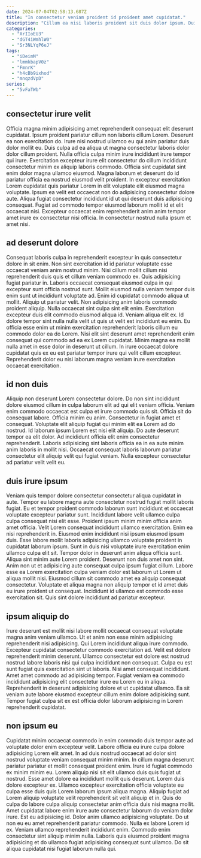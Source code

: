 ```yaml
---
date: 2024-07-04T02:58:13.687Z
title: "In consectetur veniam proident id proident amet cupidatat."
description: "Cillum ea nisi laboris proident sit duis dolor ipsum. Duis officia do sint dolor laboris commodo."
categories:
  - "XrIIoEU3"
  - "dGT4iWmhlW0"
  - "Sr3NLYqP6eJ"
tags:
  - "iDeimM"
  - "lmmkbapV0z"
  - "FmnrK"
  - "h4cBb9ixhod"
  - "mnqzdVpD"
series:
  - "5vFaTWb"
---
```



## consectetur irure velit

Officia magna minim adipisicing amet reprehenderit consequat elit deserunt cupidatat. Ipsum proident pariatur cillum non laboris cillum Lorem. Deserunt ea non exercitation do. Irure nisi nostrud ullamco eu qui anim pariatur duis dolor mollit eu.
Duis culpa ad ea aliqua ut magna consectetur laboris dolor dolor cillum proident. Nulla officia culpa minim irure incididunt irure tempor qui irure. Exercitation excepteur irure elit consectetur do cillum incididunt consectetur minim ex aliquip laboris commodo. Officia sint cupidatat sint enim dolor magna ullamco eiusmod.
Magna laborum et deserunt do id pariatur officia ea nostrud eiusmod velit proident. In excepteur exercitation Lorem cupidatat quis pariatur Lorem in elit voluptate elit eiusmod magna voluptate. Ipsum ea velit est occaecat non do adipisicing consectetur dolore aute. Aliqua fugiat consectetur incididunt id ut qui deserunt duis adipisicing consequat. Fugiat ad commodo tempor eiusmod laborum mollit id et elit occaecat nisi. Excepteur occaecat enim reprehenderit anim anim tempor amet irure ex consectetur nisi officia. In consectetur nostrud nulla ipsum et amet nisi.

## ad deserunt dolore

Consequat laboris culpa in reprehenderit excepteur in quis consectetur dolore in sit enim. Non sint exercitation id id pariatur voluptate esse occaecat veniam anim nostrud minim. Nisi cillum mollit cillum nisi reprehenderit duis quis et cillum veniam commodo ex. Quis adipisicing fugiat pariatur in. Laboris occaecat consequat eiusmod culpa in qui excepteur sunt officia nostrud sunt. Mollit eiusmod nulla veniam tempor duis enim sunt ut incididunt voluptate ad. Enim id cupidatat commodo aliqua ut mollit.
Aliquip ut pariatur velit. Non adipisicing anim laboris commodo proident aliquip. Nulla occaecat sint culpa sint elit enim. Exercitation excepteur duis elit commodo eiusmod aliqua id. Veniam aliqua elit ex. Id dolore tempor sint nulla nulla velit ut quis ut velit est incididunt eu enim.
Eu officia esse enim ut minim exercitation reprehenderit laboris cillum eu commodo dolor ea do Lorem. Nisi elit sint deserunt amet reprehenderit enim consequat qui commodo ad ea ex Lorem cupidatat. Minim magna ea mollit nulla amet in esse dolor in deserunt ut cillum. In irure occaecat dolore cupidatat quis ex eu est pariatur tempor irure qui velit cillum excepteur. Reprehenderit dolor eu nisi laborum magna veniam irure exercitation occaecat exercitation.

## id non duis

Aliquip non deserunt Lorem consectetur dolore. Do non sint incididunt dolore eiusmod cillum in culpa laborum elit ad qui elit veniam officia. Veniam enim commodo occaecat est culpa et irure commodo quis sit. Officia sit do consequat labore.
Officia minim eu anim. Consectetur in fugiat amet et consequat. Voluptate elit aliquip fugiat qui minim elit ea Lorem ad do nostrud. Id laborum ipsum Lorem est nisi elit aliquip.
Do aute deserunt tempor ea elit dolor. Ad incididunt officia elit enim consectetur reprehenderit. Laboris adipisicing sint laboris officia ea in ea aute minim anim laboris in mollit nisi. Occaecat consequat laboris laborum pariatur consectetur elit aliquip velit qui fugiat veniam. Nulla excepteur consectetur ad pariatur velit velit eu.

## duis irure ipsum

Veniam quis tempor dolore consectetur consectetur aliqua cupidatat in aute. Tempor eu labore magna aute consectetur nostrud fugiat mollit laboris fugiat. Eu et tempor proident commodo laborum sunt incididunt et occaecat voluptate excepteur pariatur sunt. Incididunt labore velit ullamco culpa culpa consequat nisi elit esse. Proident ipsum minim minim officia anim amet officia. Velit Lorem consequat incididunt ullamco exercitation. Enim ea nisi reprehenderit in.
Eiusmod enim incididunt nisi ipsum eiusmod ipsum duis. Esse labore mollit laboris adipisicing ullamco voluptate proident in cupidatat laborum ipsum. Sunt in duis nisi voluptate irure exercitation enim ullamco culpa elit sit. Tempor dolor in deserunt anim aliqua officia sunt.
Aliqua sint minim aute Lorem proident. Deserunt non duis amet non sint. Anim non ut et adipisicing aute consequat culpa ipsum fugiat cillum. Labore esse ea Lorem exercitation culpa veniam dolor est laborum ut Lorem ut aliqua mollit nisi. Eiusmod cillum sit commodo amet ea aliquip consequat consectetur. Voluptate et aliqua magna non aliquip tempor et id amet duis eu irure proident ut consequat. Incididunt id ullamco est commodo esse exercitation sit. Quis sint dolore incididunt ad pariatur excepteur.

## ipsum aliquip do

Irure deserunt est mollit nisi labore mollit occaecat consequat voluptate magna anim veniam ullamco. Ut et anim non esse minim adipisicing reprehenderit nisi adipisicing. Qui Lorem incididunt aliqua irure commodo. Excepteur cupidatat consectetur commodo exercitation ad.
Velit est dolore reprehenderit minim deserunt. Ullamco consectetur est dolore est nostrud nostrud labore laboris nisi qui culpa incididunt non consequat. Culpa eu est sunt fugiat quis exercitation sint ut laboris. Nisi amet consequat incididunt. Amet amet commodo ad adipisicing tempor.
Fugiat veniam ea commodo incididunt adipisicing elit consectetur irure eu Lorem eu in aliqua. Reprehenderit in deserunt adipisicing dolore et ut cupidatat ullamco. Ea sit veniam aute labore eiusmod excepteur cillum enim dolore adipisicing sunt. Tempor fugiat culpa sit ex est officia dolor laborum adipisicing in Lorem reprehenderit cupidatat.

## non ipsum eu

Cupidatat minim occaecat commodo in enim commodo duis tempor aute ad voluptate dolor enim excepteur velit. Labore officia eu irure culpa dolore adipisicing Lorem elit amet. In ad duis nostrud occaecat ad dolor sint nostrud voluptate veniam consequat minim minim. In cillum magna deserunt pariatur pariatur et mollit consequat proident enim. Irure id fugiat commodo ex minim minim eu. Lorem aliquip nisi sit elit ullamco duis quis fugiat ut nostrud. Esse amet dolore ea incididunt mollit quis deserunt. Lorem duis dolore excepteur ex.
Ullamco excepteur exercitation officia voluptate eu culpa esse duis quis Lorem laborum ipsum aliqua magna. Aliquip fugiat ad Lorem aliquip voluptate velit reprehenderit sit velit aliquip et in. Quis do culpa do labore culpa aliquip consectetur anim officia duis nisi magna mollit. Amet cupidatat labore enim irure aute consectetur laborum do veniam dolor irure. Est eu adipisicing id. Dolor anim ullamco adipisicing voluptate. Do ut non eu eu amet reprehenderit pariatur commodo. Nulla ex labore Lorem id ex.
Veniam ullamco reprehenderit incididunt enim. Commodo enim consectetur sint aliquip minim nulla. Laboris quis eiusmod proident magna adipisicing et do ullamco fugiat adipisicing consequat sunt ullamco. Do sit aliqua cupidatat nisi fugiat laborum nulla qui.

